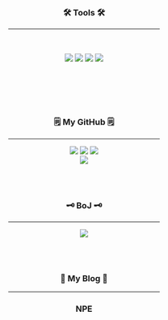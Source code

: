 <div align="center">
<h3>🛠 Tools 🛠</h3>
<hr width="300px;"/>
</div>
<br><br>

<div align="center">
<img src="https://img.shields.io/badge/Java-007396?style=flat-square&logo=Java&logoColor=white"/>	
<img src="https://img.shields.io/badge/IntelliJ%20IDEA-000000?style=flat&logo=IntelliJ Idea&logoColor=white"/>
<img src="https://img.shields.io/badge/HTML5-E34F26?style=flat&logo=HTML5&logoColor=white" />
<img src="https://img.shields.io/badge/CSS3-1572B6?style=flat&logo=CSS3&logoColor=white" />
<br>
</div>
<br><br>


<br><br>

<h3 align="center">🗒️ My GitHub 🗒️</h3>

<div align="center">
<hr width="300px;">
</div>
<div align="center">
<img src="http://github-profile-summary-cards.vercel.app/api/cards/repos-per-language?username=lkdcode&theme=gruvbox">
<img src="http://github-profile-summary-cards.vercel.app/api/cards/productive-time?username=lkdcode&theme=gruvbox&utcOffset=8">
<img src="http://github-profile-summary-cards.vercel.app/api/cards/most-commit-language?username=lkdcode&theme=gruvbox">
<br>
<img src="http://github-profile-summary-cards.vercel.app/api/cards/profile-details?username=lkdcode&theme=gruvbox">

</div>



<br><br>

<h3 align="center">🗝️ BoJ 🗝️</h3>
<div align="center">
<hr width="300px;"/>
<img src="http://mazassumnida.wtf/api/v2/generate_badge?boj=dlrlejr1"/><br>
</div>

<br><br>

<h3 align="center">📑 My Blog 📑</h3>
<div align="center">
	<hr width="300px;"/>
	<h3>NPE</h3>
	<br/><br/>
	
</div>

<br><br>
